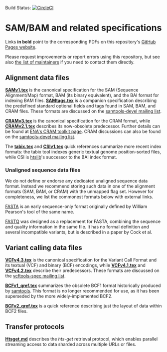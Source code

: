 
Build Status:
[![CircleCI](https://circleci.com/gh/samtools/hts-specs.svg?style=svg)](https://circleci.com/gh/samtools/hts-specs)

SAM/BAM and related specifications
==================================

Links **in bold** point to the corresponding PDFs on this repository's [GitHub Pages website][hts-specs].

Please request improvements or report errors using this repository, but see also [the list of maintainers](MAINTAINERS.md) if you need to contact them directly.




Alignment data files
--------------------

**[SAMv1.tex]** is the canonical specification for the SAM (Sequence Alignment/Map) format, BAM (its binary equivalent), and the BAI format for indexing BAM files.
**[SAMtags.tex]** is a companion specification describing the predefined standard optional fields and tags found in SAM, BAM, and CRAM files.
These formats are discussed on the [samtools-devel mailing list][samdev-ml].

**[CRAMv3.tex]** is the canonical specification for the CRAM format, while **[CRAMv2.1.tex]** describes its now-obsolete predecessor.
Further details can be found at [ENA's CRAM toolkit page][ena-cram].
CRAM discussions can also be found on the [samtools-devel mailing list][samdev-ml].

The **[tabix.tex]** and **[CSIv1.tex]** quick references summarize more recent index formats: the tabix tool indexes generic textual genome position-sorted files, while CSI is [htslib]'s successor to the BAI index format.

### Unaligned sequence data files

We do not define or endorse any dedicated unaligned sequence data format.
Instead we recommend storing such data in one of the alignment formats (SAM, BAM, or CRAM) with the unmapped flag set.
However for completeness, we list the commonest formats below with external links.

[FASTA] is an early sequence-only format originally defined by William Pearson's tool of the same name.

[FASTQ] was designed as a replacement for FASTA, combining the sequence and quality information in the same file.
It has no formal definition and several incompatible variants, but is described in a paper by Cock et al.

Variant calling data files
--------------------------

**[VCFv4.3.tex]** is the canonical specification for the Variant Call Format and its textual (VCF) and binary (BCF) encodings, while **[VCFv4.1.tex]** and **[VCFv4.2.tex]** describe their predecessors.
These formats are discussed on the [vcftools-spec mailing list][vcfspec-ml].

**[BCFv1_qref.tex]** summarizes the obsolete BCF1 format historically produced by [samtools].  This format is no longer recommended for use, as it has been superseded by the more widely-implemented BCF2.

**[BCFv2_qref.tex]** is a quick reference describing just the layout of data within BCF2 files.

Transfer protocols
------------------

**[Htsget.md]** describes the _hts-get_ retrieval protocol, which enables parallel streaming access to data sharded across multiple URLs or files.

[SAMv1.tex]:    http://samtools.github.io/hts-specs/SAMv1.pdf
[SAMtags.tex]:  http://samtools.github.io/hts-specs/SAMtags.pdf
[CRAMv2.1.tex]: http://samtools.github.io/hts-specs/CRAMv2.1.pdf
[CRAMv3.tex]:   http://samtools.github.io/hts-specs/CRAMv3.pdf
[CSIv1.tex]:    http://samtools.github.io/hts-specs/CSIv1.pdf
[tabix.tex]:    http://samtools.github.io/hts-specs/tabix.pdf
[VCFv4.1.tex]:  http://samtools.github.io/hts-specs/VCFv4.1.pdf
[VCFv4.2.tex]:  http://samtools.github.io/hts-specs/VCFv4.2.pdf
[VCFv4.3.tex]:  http://samtools.github.io/hts-specs/VCFv4.3.pdf
[BCFv1_qref.tex]: http://samtools.github.io/hts-specs/BCFv1_qref.pdf
[BCFv2_qref.tex]: http://samtools.github.io/hts-specs/BCFv2_qref.pdf
[Htsget.md]:    http://samtools.github.io/hts-specs/htsget.html

[ena-cram]:   http://www.ebi.ac.uk/ena/about/cram_toolkit
[htslib]:     https://github.com/samtools/htslib
[samtools]:   https://github.com/samtools/samtools
[hts-specs]:  http://samtools.github.io/hts-specs/

[samdev-ml]:  https://lists.sourceforge.net/lists/listinfo/samtools-devel
[vcfspec-ml]: https://lists.sourceforge.net/lists/listinfo/vcftools-spec

[FASTA]:      https://en.wikipedia.org/wiki/FASTA_format
[FASTQ]:      https://academic.oup.com/nar/article/38/6/1767/3112533

<!-- vim:set linebreak: -->
